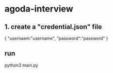 # agoda-interview
## 1. create a "credential.json" file
{
  "usernaem:"username",
  "password":"password"
}

## run
python3 main.py
